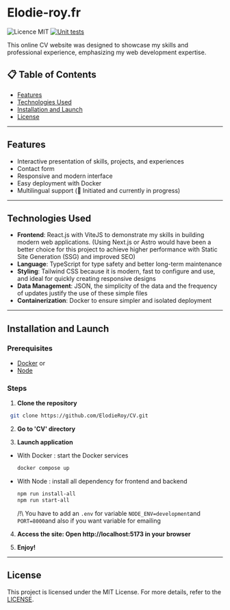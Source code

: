 # Elodie-roy.fr

![Licence MIT](https://img.shields.io/badge/license-MIT-blue.svg)
[![Unit tests](https://github.com/ElodieRoy/CV/actions/workflows/development.yml/badge.svg)](https://github.com/ElodieRoy/CV/actions/workflows/development.yml)

This online CV website was designed to showcase my skills and professional experience, emphasizing my web development expertise.

## 📋 Table of Contents

- [Features](#features)
- [Technologies Used](#technologies-used)
- [Installation and Launch](#installation-and-launch)
- [License](#license)

---

## Features

- Interactive presentation of skills, projects, and experiences
- Contact form
- Responsive and modern interface
- Easy deployment with Docker
- Multilingual support (🚧 Initiated and currently in progress)

---

## Technologies Used

- **Frontend**: React.js with ViteJS to demonstrate my skills in building modern web applications. (Using Next.js or Astro would have been a better choice for this project to achieve higher performance with Static Site Generation (SSG) and improved SEO)
- **Language**: TypeScript for type safety and better long-term maintenance
- **Styling**: Tailwind CSS because it is modern, fast to configure and use, and ideal for quickly creating responsive designs
- **Data Management**: JSON, the simplicity of the data and the frequency of updates justify the use of these simple files
- **Containerization**: Docker to ensure simpler and isolated deployment

---

## Installation and Launch

### Prerequisites

- [Docker](https://www.docker.com/)
or
- [Node](https://nodejs.org/en)

### Steps

1. **Clone the repository**
  ```bash
   git clone https://github.com/ElodieRoy/CV.git
  ```

2. **Go to 'CV' directory**

3. **Launch application**
- With Docker : start the Docker services
  ```bash
  docker compose up
  ```

- With Node : install all dependency for frontend and backend
  ```bash
  npm run install-all
  npm run start-all
  ```
  /!\ You have to add an `.env` for variable `NODE_ENV=development`and `PORT=8000`and also if you want variable for emailing

4. **Access the site: Open http://localhost:5173 in your browser**

5. **Enjoy!**

---

## License
This project is licensed under the MIT License.
For more details, refer to the [LICENSE](./LICENSE).